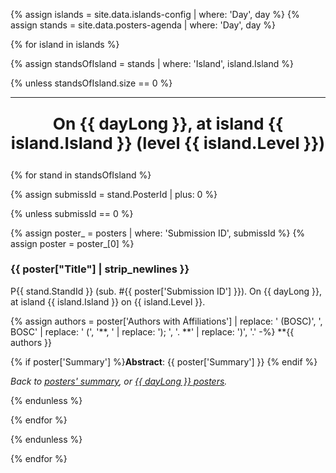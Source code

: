 {% assign islands = site.data.islands-config | where: 'Day', day %}
{% assign stands  = site.data.posters-agenda | where: 'Day', day %}

{% for island in islands %}

{% assign standsOfIsland = stands | where: 'Island', island.Island %}

{% unless standsOfIsland.size == 0 %}

<hr>
<p align="center" style="font-weight: bold; font-size: 1.875em">On {{ dayLong }}, at island {{ island.Island }} (level {{ island.Level }})</p>

{% for stand in standsOfIsland %}

{% assign submissId = stand.PosterId | plus: 0 %}

{% unless submissId == 0 %}

{% assign poster_ = posters | where: 'Submission ID', submissId %}
{% assign poster  = poster_[0] %}

### {{ poster["Title"] | strip_newlines }}

P{{ stand.StandId }} (sub. \#{{ poster['Submission ID'] }}). On {{ dayLong }}, at island {{ island.Island }} on {{ island.Level }}.

{% assign authors = poster['Authors with Affiliations'] | replace: ' (BOSC)', ', BOSC' | replace: ' (', '**, ' | replace: '); ', '. **' | replace: ')', '.' -%}
**{{ authors }}

{% if poster['Summary'] %}**Abstract**: {{ poster['Summary'] }} {% endif %}

<p><i>Back to <a href="#summary">posters' summary</a>, or <a href="#{{ day }}">{{ dayLong }} posters</a>.</i></p>

{% endunless %}

{% endfor %}

{% endunless %}

{% endfor %}
